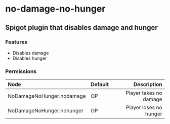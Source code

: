 # no-damage-no-hunger
## Spigot plugin that disables damage and hunger

### Features
* Disables damage
* Disables hunger

### Permissions
|Node|Default|Description|
|:---|-------|----------:|
|NoDamageNoHunger.nodamage|OP|Player takes no damage|
|NoDamageNoHunger.nohunger|OP|Player loses no hunger|
